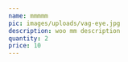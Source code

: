 ```yaml
---
name: mmmmm
pic: images/uploads/vag-eye.jpg
description: woo mm description
quantity: 2
price: 10
---
```


